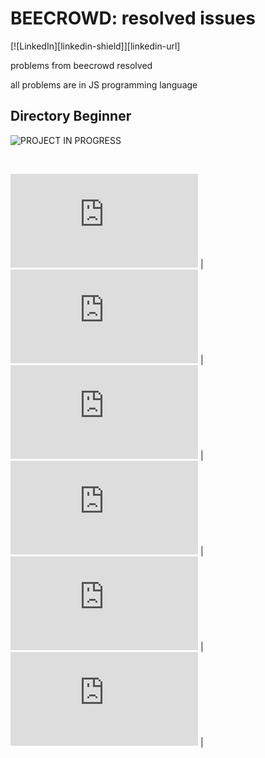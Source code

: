# BEECROWD: resolved issues
[![LinkedIn][linkedin-shield]][linkedin-url]

problems from <a src="https://www.beecrowd.com.br/judge/en">beecrowd</a>  resolved
  
all problems are in JS programming language

## Directory Beginner
![PROJECT IN PROGRESS](http://img.shields.io/static/v1?label=STATUS&message=RESOLVED&color=ORANGE&style=flat-square&logo=status)

<br>

![📁 1001](https://github.com/synxther/solution_beecrowd/blob/main/BEGINNER/1001.js) |
![📁 1002](https://github.com/synxther/solution_beecrowd/blob/main/BEGINNER/1002.js) |
![📁 1003](https://github.com/synxther/solution_beecrowd/blob/main/BEGINNER/1003.js) |
![📁 1004](https://github.com/synxther/solution_beecrowd/blob/main/BEGINNER/1004.js) |
![📁 1005](https://github.com/synxther/solution_beecrowd/blob/main/BEGINNER/1005.js) |
![📁 1006](https://github.com/synxther/solution_beecrowd/blob/main/BEGINNER/1006.js) |
